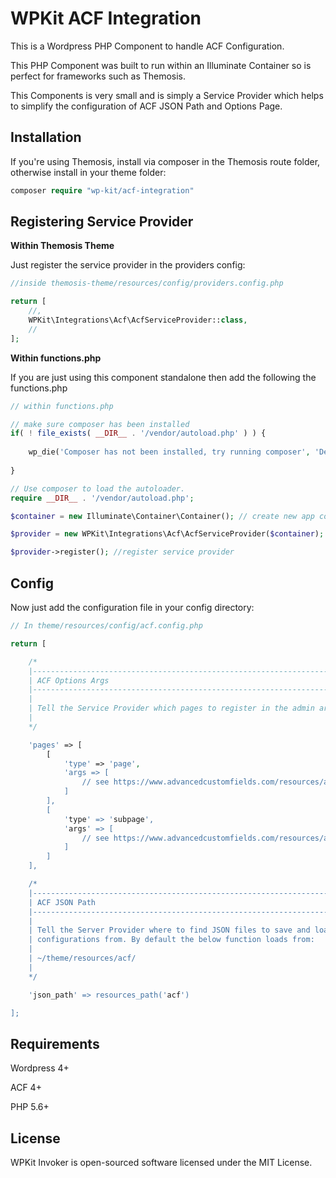 # WPKit ACF Integration

This is a Wordpress PHP Component to handle ACF Configuration. 

This PHP Component was built to run within an Illuminate Container so is perfect for frameworks such as Themosis.

This Components is very small and is simply a Service Provider which helps to simplify the configuration of ACF JSON Path and Options Page.

## Installation

If you're using Themosis, install via composer in the Themosis route folder, otherwise install in your theme folder:

```php
composer require "wp-kit/acf-integration"
```

## Registering Service Provider

**Within Themosis Theme**

Just register the service provider in the providers config:

```php
//inside themosis-theme/resources/config/providers.config.php

return [
	//,
	WPKit\Integrations\Acf\AcfServiceProvider::class,   
	//
];
```

**Within functions.php**

If you are just using this component standalone then add the following the functions.php

```php
// within functions.php

// make sure composer has been installed
if( ! file_exists( __DIR__ . '/vendor/autoload.php' ) ) {
	
	wp_die('Composer has not been installed, try running composer', 'Dependancy Error');
	
}

// Use composer to load the autoloader.
require __DIR__ . '/vendor/autoload.php';

$container = new Illuminate\Container\Container(); // create new app container

$provider = new WPKit\Integrations\Acf\AcfServiceProvider($container); // inject into service provider

$provider->register(); //register service provider
```


## Config

Now just add the configuration file in your config directory:

```php
// In theme/resources/config/acf.config.php

return [

    /*
    |--------------------------------------------------------------------------
    | ACF Options Args
    |--------------------------------------------------------------------------
    |
    | Tell the Service Provider which pages to register in the admin area
    |
    */

    'pages' => [
	    [
		    'type' => 'page',
		    'args => [
				// see https://www.advancedcustomfields.com/resources/acf_add_options_page/
			]
	    ],
	    [
		    'type' => 'subpage',
		    'args' => [
			    // see https://www.advancedcustomfields.com/resources/acf_add_options_sub_page/
			]
		]
    ],

    /*
    |--------------------------------------------------------------------------
    | ACF JSON Path
    |--------------------------------------------------------------------------
    |
    | Tell the Server Provider where to find JSON files to save and load
    | configurations from. By default the below function loads from:
    |
    | ~/theme/resources/acf/
    |
    */

    'json_path' => resources_path('acf')

];

```

## Requirements

Wordpress 4+

ACF 4+

PHP 5.6+

## License

WPKit Invoker is open-sourced software licensed under the MIT License.
